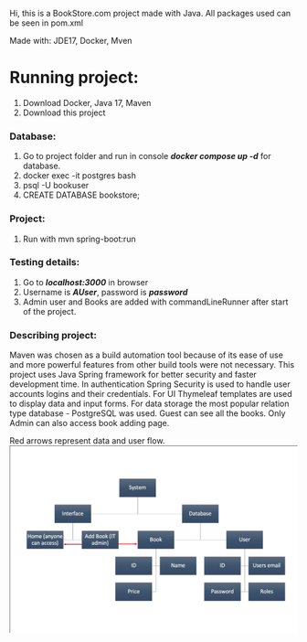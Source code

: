 Hi, this is a BookStore.com project made with Java.
All packages used can be seen in pom.xml

Made with: JDE17, Docker, Mven
# Running project:
1. Download Docker, Java 17, Maven
2. Download this project
### Database:
1. Go to project folder and run in console ***docker compose up -d*** for database.
2. docker exec -it postgres bash
3. psql -U bookuser
4. CREATE DATABASE bookstore;
### Project:
1. Run with mvn spring-boot:run

### Testing details:
1. Go to ***localhost:3000*** in browser
2. Username is ***AUser***, password is ***password***
3. Admin user and Books are added with commandLineRunner after start of the project.

### Describing project:
Maven was chosen as a build automation tool because of its ease of use and more powerful features from other build tools were not necessary.
This project uses Java Spring framework for better security and faster development time.
In authentication Spring Security is used to handle user accounts logins and their credentials.
For UI Thymeleaf templates are used to display data and input forms.
For data storage the most popular relation type database - PostgreSQL was used.
Guest can see all the books.
Only Admin can also access book adding page.

Red arrows represent data and user flow.
![img.png](img.png)

